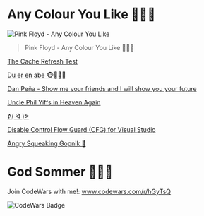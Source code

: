 # Any Colour You Like 🌟🔺🌈

![Pink Floyd - Any Colour You Like](https://img.youtube.com/vi/_83urK9rO4U/maxresdefault.jpg)
> Pink Floyd - Any Colour You Like 🌟🔺🌈


[The Cache Refresh Test](https://www.refreshyourcache.com/en/cache-test/)



[Du er en abe 🐵🐒🦍🦧](https://youtu.be/RC582_ksQqk?t=555)

[Dan Peña - Show me your friends and I will show you your future](https://youtu.be/20Swjj1xpEI?t=101)

[Uncle Phil Yiffs in Heaven Again](https://youtu.be/Drqj67ImtxI?t=227)

[ᕕ( ᐛ )ᕗ](https://youtu.be/SAxpAs1Iaec)

[Disable Control Flow Guard (CFG) for Visual Studio](https://docs.wholetomato.com/default.asp?W790)

[Angry Squeaking Gopnik 🐸](https://www.youtube.com/watch?v=rHT9hfHcc6g)


<!-- # Glædelig Jul 🎅🎄🎁 -->
<!-- # God Påske 🐤🐣🐥 -->
# God Sommer 🌻😎🌞

Join CodeWars with me!: www.codewars.com/r/hGyTsQ
<p>
  <img alt="CodeWars Badge" src="https://www.codewars.com/users/Danielkaas94/badges/large">
</p>
